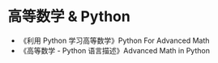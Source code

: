 # 高等数学 & Python

* 《利用 Python 学习高等数学》Python For Advanced Math
* 《高等数学 - Python 语言描述》Advanced Math in Python